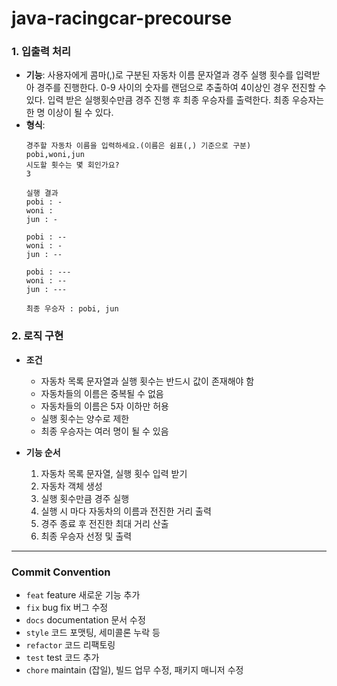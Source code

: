 # java-racingcar-precourse

### 1. 입출력 처리

- **기능**: 사용자에게 콤마(,)로 구분된 자동차 이름 문자열과 경주 실행 횟수를 입력받아 경주를 진행한다. 
    0-9 사이의 숫자를 랜덤으로 추출하여 4이상인 경우 전진할 수 있다. 입력 받은 실행횟수만큼 경주 진행 후
    최종 우승자를 출력한다. 최종 우승자는 한 명 이상이 될 수 있다.
- **형식**:
    ```
    경주할 자동차 이름을 입력하세요.(이름은 쉼표(,) 기준으로 구분)
    pobi,woni,jun
    시도할 횟수는 몇 회인가요?
    3
    
    실행 결과
    pobi : -
    woni :
    jun : -
    
    pobi : --
    woni : -
    jun : --
    
    pobi : ---
    woni : --
    jun : ---
    
    최종 우승자 : pobi, jun
    ```

### 2. 로직 구현

- **조건**
    - 자동차 목록 문자열과 실행 횟수는 반드시 값이 존재해야 함
    - 자동차들의 이름은 중복될 수 없음
    - 자동차들의 이름은 5자 이하만 허용
    - 실행 횟수는 양수로 제한
    - 최종 우승자는 여러 명이 될 수 있음

- **기능 순서**
    1. 자동차 목록 문자열, 실행 횟수 입력 받기
    2. 자동차 객체 생성
    3. 실행 횟수만큼 경주 실행
    4. 실행 시 마다 자동차의 이름과 전진한 거리 출력
    5. 경주 종료 후 전진한 최대 거리 산출
    6. 최종 우승자 선정 및 출력

<hr>

### Commit Convention

- `feat` feature 새로운 기능 추가
- `fix` bug fix 버그 수정
- `docs` documentation 문서 수정
- `style` 코드 포맷팅, 세미콜론 누락 등
- `refactor` 코드 리팩토링
- `test` test 코드 추가
- `chore` maintain (잡일), 빌드 업무 수정, 패키지 매니저 수정